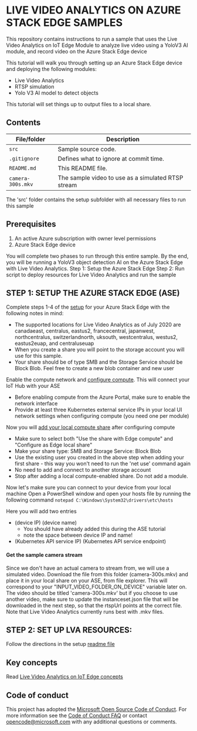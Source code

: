 # LIVE VIDEO ANALYTICS ON AZURE STACK EDGE SAMPLES

This repository contains instructions to run a sample that uses the Live Video Analytics on IoT Edge Module to analyze live video using a YoloV3 AI module, and record video on the Azure Stack Edge device

This tutorial will walk you through setting up an Azure Stack Edge device and deploying the following modules:
- Live Video Analytics
- RTSP simulation
- Yolo V3 AI model to detect objects

This tutorial will set things up to output files to a local share.

## Contents ##

| File/folder       | Description                                |
|----------------------|--------------------------------------------|
| `src`                | Sample source code.                        |
| `.gitignore`         | Defines what to ignore at commit time.     |
| `README.md`          | This README file.                          |
| `camera-300s.mkv`    | The sample video to use as a simulated RTSP stream            |

The 'src' folder contains the setup subfolder with all necessary files to run this sample

## Prerequisites ##

1. An active Azure subscription with owner level permissions
2. Azure Stack Edge device

You will complete two phases to run through this entire sample. By the end, you will be running a YoloV3 object detection AI on the Azure Stack Edge with Live Video Analytics. 
Step 1: Setup the Azure Stack Edge
Step 2: Run script to deploy resources for Live Video Analytics and run the sample

## STEP 1: SETUP THE AZURE STACK EDGE (ASE) ##
Complete steps 1-4 of the [setup](https://docs.microsoft.com/en-us/azure/databox-online/azure-stack-edge-deploy-prep) for your Azure Stack Edge with the following notes in mind:
* The supported locations for Live Video Analytics as of July 2020 are canadaeast, centralus, eastus2, francecentral, japanwest, northcentralus, switzerlandnorth, uksouth, westcentralus, westus2, eastus2euap, and centraluseuap
* When you create a share you will point to the storage account you will use for this sample.
* Your share should be of type SMB and the Storage Service should be Block Blob. Feel free to create a new blob container and new user

Enable the compute network and [configure compute](https://docs.microsoft.com/en-us/azure/databox-online/azure-stack-edge-deploy-configure-compute). This will connect your IoT Hub with your ASE
* Before enabling compute from the Azure Portal, make sure to enable the network interface
* Provide at least three Kubernetes external service IPs in your local UI network settings when configuring compute (you need one per module) 

Now you will [add your local compute share](https://docs.microsoft.com/en-us/azure/databox-online/azure-stack-edge-deploy-configure-compute#add-shares) after configuring compute
* Make sure to select both "Use the share with Edge compute" and "Configure as Edge local share"
* Make your share type: SMB and Storage Service: Block Blob
* Use the existing user you created in the above step when adding your first share - this way you won't need to run the 'net use' command again
* No need to add and connect to another storage account
* Stop after adding a local compute-enabled share. Do not add a module.
	
Now let's make sure you can connect to your device from your local machine
Open a PowerShell window and open your hosts file by running the following command
``` notepad C:\Windows\System32\drivers\etc\hosts ```

Here you will add two entries
* (device IP) (device name)
	* You should have already added this during the ASE tutorial
	* note the space between device IP and name!
* (Kubernetes API service IP) (Kubernetes API service endpoint)

#### Get the sample camera stream
Since we don't have an actual camera to stream from, we will use a simulated video. Download the file from this folder (camera-300s.mkv) and place it in your local share on your ASE, from file explorer. This will correspond to your "INPUT_VIDEO_FOLDER_ON_DEVICE" variable later on. The video should be titled 'camera-300s.mkv' but if you choose to use another video, make sure to update the instanceset.json file that will be downloaded in the next step, so that the rtspUrl points at the correct file. Note that Live Video Analytics currently runs best with .mkv files.

## STEP 2: SET UP LVA RESOURCES: ##

Follow the directions in the setup [readme file](https://github.com/julialieberman/azure-intelligent-edge-patterns/blob/t-jull-lvasample/Research/lva-ase-sample/src/setup/readme.md)


## Key concepts

Read [Live Video Analytics on IoT Edge concepts](https://docs.microsoft.com/en-us/azure/media-services/live-video-analytics-edge/overview)

## Code of conduct

This project has adopted the [Microsoft Open Source Code of Conduct](https://opensource.microsoft.com/codeofconduct/). For more information see the [Code of Conduct FAQ](https://opensource.microsoft.com/codeofconduct/faq/) or
contact [opencode@microsoft.com](mailto:opencode@microsoft.com) with any additional questions or comments.
